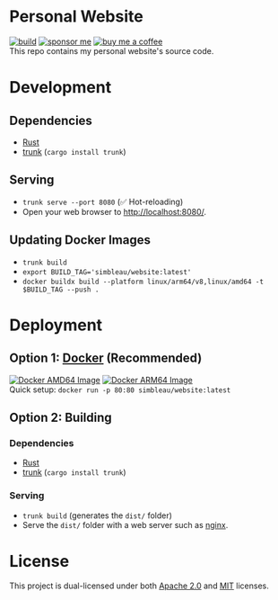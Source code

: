 #  Personal Website
[![build](https://img.shields.io/github/workflow/status/simbleau/website/build?style=for-the-badge&logo=github)](https://github.com/simbleau/website/actions/workflows/build.yml)
[![sponsor me](https://img.shields.io/badge/sponsor-30363D?style=for-the-badge&logo=GitHub-Sponsors&logoColor=#white)](https://github.com/sponsors/simbleau)
[![buy me a coffee](https://img.shields.io/badge/Buy_Me_A_Coffee-FFDD00?style=for-the-badge&logo=buy-me-a-coffee&logoColor=black)](https://buymeacoffee.com/simbleau)\
This repo contains my personal website's source code.

# Development
##  Dependencies
-  [Rust](https://www.rust-lang.org/)
-  [trunk](https://trunkrs.dev/) (`cargo install trunk`)
##  Serving
-  `trunk serve --port 8080` (✅ Hot-reloading)
-  Open your web browser to [http://localhost:8080/](http://localhost:8080/).
##  Updating Docker Images
-  `trunk build`
-  `export BUILD_TAG='simbleau/website:latest'`
-  `docker buildx build --platform linux/arm64/v8,linux/amd64 -t $BUILD_TAG --push .`

#  Deployment
##  Option 1: [Docker](https://docker.com) (Recommended)
[![Docker AMD64 Image](https://badgen.net/docker/size/simbleau/website/latest/amd64?icon=docker&label=amd64)](https://hub.docker.com/r/simbleau/website/)
[![Docker ARM64 Image](https://badgen.net/docker/size/simbleau/website/latest/arm64?icon=docker&label=arm64v8)](https://hub.docker.com/r/simbleau/website/)\
Quick setup: `docker run -p 80:80 simbleau/website:latest`

##  Option 2: Building
###  Dependencies
-  [Rust](https://www.rust-lang.org/)
-  [trunk](https://trunkrs.dev/) (`cargo install trunk`)
###  Serving
-  `trunk build` (generates the `dist/` folder)
-  Serve the `dist/` folder with a web server such as [nginx](https://www.nginx.com/).

# License
This project is dual-licensed under both [Apache 2.0](LICENSE-APACHE) and [MIT](LICENSE-MIT) licenses.
